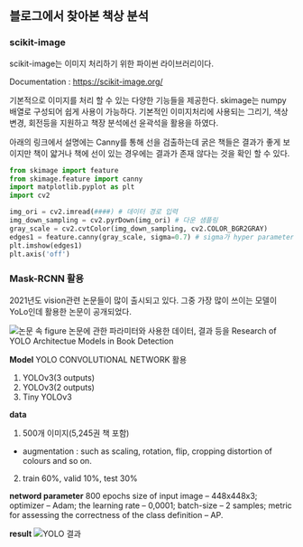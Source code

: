 ## 블로그에서 찾아본 책상 분석

### scikit-image
scikit-image는 이미지 처리하기 위한 파이썬 라이브러리이다.

Documentation : https://scikit-image.org/

기본적으로 이미지를 처리 할 수 있는 다양한 기능들을 제공한다. 
skimage는 numpy배열로 구성되어 쉽게 사용이 가능하다. 
기본적인 이미지처리에 사용되는 그리기, 색상 변경, 회전등을 지원하고 책장 분석에선 윤곽석을 활용을 하였다.

아래의 링크에서 설명에는 Canny를 통해 선을 검출하는데 굵은 책들은 결과가 좋게 보이지만 
책이 얇거나 책에 선이 있는 경우에는 결과가 존재 않다는 것을 확인 할 수 있다.

```python
from skimage import feature
from skimage.feature import canny
import matplotlib.pyplot as plt
import cv2

img_ori = cv2.imread(####) # 데이터 경로 입력
img_down_sampling = cv2.pyrDown(img_ori) # 다운 샘플링
gray_scale = cv2.cvtColor(img_down_sampling, cv2.COLOR_BGR2GRAY)
edges1 = feature.canny(gray_scale, sigma=0.7) # sigma가 hyper parameter 
plt.imshow(edges1)
plt.axis('off')

```

### Mask-RCNN 활용
2021년도 vision관련 논문들이 많이 출시되고 있다. 그중 가장 많이 쓰이는 모델이 YoLo인데 활용한 논문이 공개되었다.

![논문 속 figure](https://velog.velcdn.com/images%2Fsuminwooo%2Fpost%2Ff64baab3-62b5-4e6f-8087-43d84bb57c91%2Fimage.png "논문figure")
논문에 관한 파라미터와 사용한 데이터, 결과 등을 Research of YOLO Architectue Models in Book Detection

**Model**
YOLO CONVOLUTIONAL NETWORK 활용
1. YOLOv3(3 outputs)
2. YOLOv3(2 outputs)
3. Tiny YOLOv3

**data**
1. 500개 이미지(5,245권 책 포함)
- augmentation : such as scaling, rotation, flip, cropping distortion of colours and so on.
2. train 60%, valid 10%, test 30%

**netword parameter**
800 epochs
size of input image – 448x448x3;
optimizer – Adam;
the learning rate – 0,0001;
batch-size – 2 samples;
metric for assessing the correctness of the class definition – AP.

**result**
![YOLO 결과](https://velog.velcdn.com/images%2Fsuminwooo%2Fpost%2F0f434bc9-6ce1-4423-bd47-b8962ca8c589%2Fimage.png "결과")
